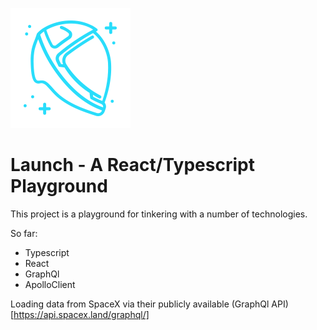 ![Launch Icon](/public/logo192.png)
# Launch - A React/Typescript Playground

This project is a playground for tinkering with a number of technologies.

So far:

- Typescript
- React
- GraphQl
- ApolloClient

Loading data from SpaceX via their publicly available (GraphQl API)[https://api.spacex.land/graphql/]